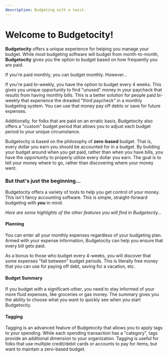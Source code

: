 ```yaml
---
description: Budgeting with a twist.
---
```


# Welcome to Budgetocity!

**Budgetocity** offers a unique experience for helping you manage your budget.  While most budgeting software will budget from month-to-month, **Budgetocity** gives you the option to budget based on how frequently you are paid.

If you're paid monthly, you can budget monthly.  However...

If you're paid bi-weekly, you have the option to budget every 4 weeks.  This gives you unique opportunity to find "unused" money in your paycheck that results from having monthly bills.  This is a better solution for people paid bi-weekly that experience the dreaded "third paycheck" in a monthly budgeting system.  You can use that money pay off debts or save for future expenses.  

Additionally, for folks that are paid on an erratic basis, Budgetocity also offers a "custom" budget period that allows you to adjust each budget period to your unique circumstance.

Budgetocity is based on the philosophy of **zero-based** budget.  That is, every dollar you earn you should be accounted for in a budget.  By building your budget around when you get paid, rather than when you have bills, you have the opportunity to properly utilize every dollar you earn.  The goal is to tell your money where to go, rather than discovering where your money went.

### But that's just the beginning...

Budgetocity offers a variety of tools to help you get control of your money.  This isn't fancy accounting software.  This is simple, straight-forward budgeting with _**you**_ in mind.

_Here are some highlights of the other features you will find in Budgetocity..._

#### Planning

You can enter all your monthly expenses regardless of your budgeting plan.  Armed with your expense information, Budgetocity can help you ensure that every bill gets paid.

As a bonus to those who budget every 4-weeks, you will discover that some expenses "fall between" budget periods.  This is literally free money that you can use for paying off debt, saving for a vacation, etc.

#### Budget Summary

If you budget with a significant-other, you need to stay informed of your more fluid expenses, like groceries or gas money.  The summary gives you the ability to choose what you want to quickly see when you start Budgetocity.

#### Tagging

Tagging is an advanced feature of Budgetocity that allows you to apply tags to your spending.  While each spending transaction has a "category", tags provide an additional dimension to your organization.  Tagging is useful for folks that use multiple credit/debit cards or accounts to pay for items, but want to maintain a zero-based budget.



